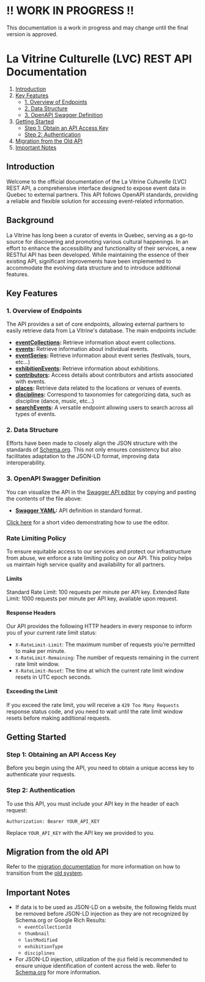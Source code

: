 # !! WORK IN PROGRESS !!

This documentation is a work in progress and may change until the final version is approved.

# La Vitrine Culturelle (LVC) REST API Documentation
1. [Introduction](#introduction)
2. [Key Features](#key-features)
   - [1. Overview of Endpoints](#1-overview-of-endpoints)
   - [2. Data Structure](#2-data-structure)
   - [3. OpenAPI Swagger Definition](#3-openapi-swagger-definition)
3. [Getting Started](#getting-started)
   - [Step 1: Obtain an API Access Key](#step-1-obtaining-an-api-access-key)
   - [Step 2: Authentication](#step-2-authentication)
4. [Migration from the Old API](#migration-from-the-old-api)
5. [Important Notes](#important-notes)

## Introduction

Welcome to the official documentation of the La Vitrine Culturelle (LVC) REST API, a comprehensive interface designed to expose event data in Quebec to external partners. This API follows OpenAPI standards, providing a reliable and flexible solution for accessing event-related information.

## Background

La Vitrine has long been a curator of events in Quebec, serving as a go-to source for discovering and promoting various cultural happenings. In an effort to enhance the accessibility and functionality of their services, a new RESTful API has been developed. While maintaining the essence of their existing API, significant improvements have been implemented to accommodate the evolving data structure and to introduce additional features.

## Key Features

### 1. Overview of Endpoints

The API provides a set of core endpoints, allowing external partners to easily retrieve data from La Vitrine's database. The main endpoints include:

- **[eventCollections](v1/eventCollections.md):** Retrieve information about event collections.
- **[events](v1/events.md):** Retrieve information about individual events.
- **[eventSeries](v1/eventSeries.md):** Retrieve information about event series (festivals, tours, etc...)
- **[exhibitionEvents](v1/exhibitionEvents.md):** Retrieve information about exhibitions.
- **[contributors](v1/contributors.md):** Access details about contributors and artists associated with events.
- **[places](v1/places.md):** Retrieve data related to the locations or venues of events.
- **[disciplines](v1/disciplines.md):** Correspond to taxonomies for categorizing data, such as discipline (dance, music, etc...)
- **[searchEvents](v1/searchEvents.md):** A versatile endpoint allowing users to search across all types of events.

### 2. Data Structure

Efforts have been made to closely align the JSON structure with the standards of [Schema.org](https://www.schema.org/). This not only ensures consistency but also facilitates adaptation to the JSON-LD format, improving data interoperability.

### 3. OpenAPI Swagger Definition

You can visualize the API in the [Swagger API editor](https://editor.swagger.io/) by copying and pasting the contents of the file above:

- **[Swagger YAML](v1/swagger/swagger.yaml):** API definition in standard format.

[Click here](https://app.screencastify.com/v3/watch/TwH4f13leSEVbsdRJePn) for a short video demonstrating how to use the editor.

### Rate Limiting Policy

To ensure equitable access to our services and protect our infrastructure from abuse, we enforce a rate limiting policy on our API. This policy helps us maintain high service quality and availability for all partners.

#### Limits

Standard Rate Limit: 100 requests per minute per API key.
Extended Rate Limit: 1000 requests per minute per API key, available upon request.

#### Response Headers

Our API provides the following HTTP headers in every response to inform you of your current rate limit status:
- `X-RateLimit-Limit`: The maximum number of requests you’re permitted to make per minute.
- `X-RateLimit-Remaining`: The number of requests remaining in the current rate limit window.
- `X-RateLimit-Reset`: The time at which the current rate limit window resets in UTC epoch seconds.

#### Exceeding the Limit

If you exceed the rate limit, you will receive a `429 Too Many Requests` response status code, and you need to wait until the rate limit window resets before making additional requests.

## Getting Started

### Step 1: Obtaining an API Access Key

Before you begin using the API, you need to obtain a unique access key to authenticate your requests.

### Step 2: Authentication

To use this API, you must include your API key in the header of each request:
```
Authorization: Bearer YOUR_API_KEY
```
Replace `YOUR_API_KEY` with the API key we provided to you.

## Migration from the old API

Refer to the [migration documentation](migration.md) for more information on how to transition from the [old system](https://documentation.lavitrine.com/).

## Important Notes
- If data is to be used as JSON-LD on a website, the following fields must be removed before JSON-LD injection as they are not recognized by Schema.org or Google Rich Results:
  - `eventCollectionId`
  - `thumbnail`
  - `lastModified`
  - `exhibitionType`
  - `disciplines`
- For JSON-LD injection, utilization of the `@id` field is recommended to ensure unique identification of content across the web. Refer to [Schema.org](https://schema.org/docs/jsonld) for more information.
